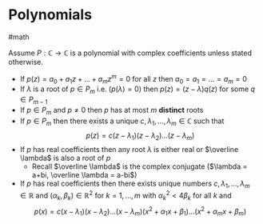 # Polynomials
#math 


Assume $P : \mathbb{C} \rightarrow \mathbb{C}$ is a polynomial with complex coefficients unless stated otherwise.


- If $p(z) = a_0+a_1z+...+a_mz^m=0$ for all $z$ then $a_0=a_1=...=a_m=0$
- If $\lambda$ is a root of $p \in P_m$ i.e. ($p(\lambda)=0$) then $p(z) = (z-\lambda)q(z)$ for some $q \in P_{m-1}$ 
- If $p \in P_m$ and $p \neq 0$ then $p$ has at most $m$ **distinct** roots
- If $p \in P_m$ then there exists a unique $c,\lambda_1,...,\lambda_m \in \mathbb{C}$ such that $$p(z) =c (z-\lambda_1)(z-\lambda_2)...(z-\lambda_m)$$
- If $p$ has real coefficients then any root $\lambda$ is either real or $\overline \lambda$ is also a root of $p$
	- Recall $\overline \lambda$ is the complex conjugate ($\lambda = a+bi, \overline \lambda = a-bi$) 
- If $p$ has real coefficients then there exists unique numbers $c,\lambda_1,...,\lambda_m \in \mathbb{R}$ and $(\alpha_k,\beta_k) \in \mathbb{R}^2$ for $k=1,...,m$ with $\alpha_k^2 < 4\beta_k$ for all $k$ and $$p(x)=c(x-\lambda_1)(x-\lambda_2)...(x-\lambda_m)(x^2+\alpha_1x+\beta_1)...(x^2+\alpha_mx+\beta_m)$$
